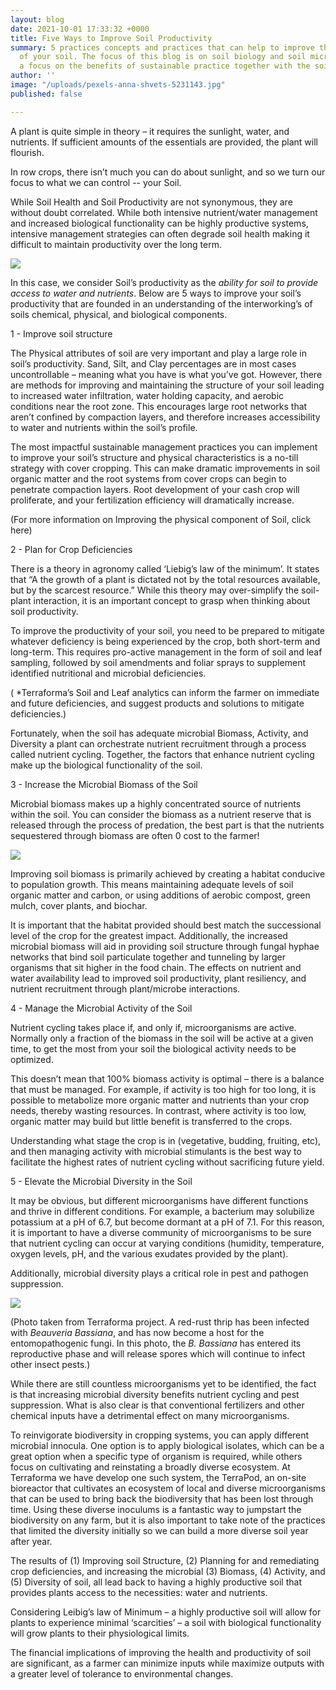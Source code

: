 ```yaml
---
layout: blog
date: 2021-10-01 17:33:32 +0000
title: Five Ways to Improve Soil Productivity
summary: 5 practices concepts and practices that can help to improve the productivity
  of your soil. The focus of this blog is on soil biology and soil microbiology, with
  a focus on the benefits of sustainable practice together with the soil mirobiome.
author: ''
image: "/uploads/pexels-anna-shvets-5231143.jpg"
published: false

---
```

A plant is quite simple in theory – it requires the sunlight, water, and nutrients. If sufficient amounts of the essentials are provided, the plant will flourish.

In row crops, there isn’t much you can do about sunlight, and so we turn our focus to what we can control -- your Soil.

While Soil Health and Soil Productivity are not synonymous, they are without doubt correlated. While both intensive nutrient/water management and increased biological functionality can be highly productive systems, intensive management strategies can often degrade soil health making it difficult to maintain productivity over the long term.

![](/uploads/venn-diagram-of-soil-health-soil-biology-soil-chemistry-and-soil-physical-characteristics.png)

In this case, we consider Soil’s productivity as the _ability for soil to provide access to water and nutrients_. Below are 5 ways to improve your soil’s productivity that are founded in an understanding of the interworking’s of soils chemical, physical, and biological components.

1 - Improve soil structure

The Physical attributes of soil are very important and play a large role in soil’s productivity. Sand, Silt, and Clay percentages are in most cases uncontrollable – meaning what you have is what you’ve got. However, there are methods for improving and maintaining the structure of your soil leading to increased water infiltration, water holding capacity, and aerobic conditions near the root zone. This encourages large root networks that aren’t confined by compaction layers, and therefore increases accessibility to water and nutrients within the soil’s profile.

The most impactful sustainable management practices you can implement to improve your soil’s structure and physical characteristics is a no-till strategy with cover cropping. This can make dramatic improvements in soil organic matter and the root systems from cover crops can begin to penetrate compaction layers. Root development of your cash crop will proliferate, and your fertilization efficiency will dramatically increase.

(For more information on Improving the physical component of Soil, click here)

2 - Plan for Crop Deficiencies

There is a theory in agronomy called ‘Liebig’s law of the minimum’. It states that “A the growth of a plant is dictated not by the total resources available, but by the scarcest resource.” While this theory may over-simplify the soil-plant interaction, it is an important concept to grasp when thinking about soil productivity.

To improve the productivity of your soil, you need to be prepared to mitigate whatever deficiency is being experienced by the crop, both short-term and long-term. This requires pro-active management in the form of soil and leaf sampling, followed by soil amendments and foliar sprays to supplement identified nutritional and microbial deficiencies.

( *Terraforma’s Soil and Leaf analytics can inform the farmer on immediate and future deficiencies, and suggest products and solutions to mitigate deficiencies.)

Fortunately, when the soil has adequate microbial Biomass, Activity, and Diversity a plant can orchestrate nutrient recruitment through a process called nutrient cycling. Together, the factors that enhance nutrient cycling make up the biological functionality of the soil.

3 - Increase the Microbial Biomass of the Soil

Microbial biomass makes up a highly concentrated source of nutrients within the soil. You can consider the biomass as a nutrient reserve that is released through the process of predation, the best part is that the nutrients sequestered through biomass are often 0 cost to the farmer!

![](/uploads/fungal-hyphae-bacteria-protozoa-nematode-soil-health-soil-biology-healthy-soil.png)

Improving soil biomass is primarily achieved by creating a habitat conducive to population growth. This means maintaining adequate levels of soil organic matter and carbon, or using additions of aerobic compost, green mulch, cover plants, and biochar.

It is important that the habitat provided should best match the successional level of the crop for the greatest impact. Additionally, the increased microbial biomass will aid in providing soil structure through fungal hyphae networks that bind soil particulate together and tunneling by larger organisms that sit higher in the food chain. The effects on nutrient and water availability lead to improved soil productivity, plant resiliency, and nutrient recruitment through plant/microbe interactions.

4 - Manage the Microbial Activity of the Soil

Nutrient cycling takes place if, and only if, microorganisms are active. Normally only a fraction of the biomass in the soil will be active at a given time, to get the most from your soil the biological activity needs to be optimized.

This doesn’t mean that 100% biomass activity is optimal – there is a balance that must be managed. For example, if activity is too high for too long, it is possible to metabolize more organic matter and nutrients than your crop needs, thereby wasting resources. In contrast, where activity is too low, organic matter may build but little benefit is transferred to the crops.

Understanding what stage the crop is in (vegetative, budding, fruiting, etc), and then managing activity with microbial stimulants is the best way to facilitate the highest rates of nutrient cycling without sacrificing future yield.

5 - Elevate the Microbial Diversity in the Soil

It may be obvious, but different microorganisms have different functions and thrive in different conditions. For example, a bacterium may solubilize potassium at a pH of 6.7, but become dormant at a pH of 7.1. For this reason, it is important to have a diverse community of microorganisms to be sure that nutrient cycling can occur at varying conditions (humidity, temperature, oxygen levels, pH, and the various exudates provided by the plant).

Additionally, microbial diversity plays a critical role in pest and pathogen suppression.

![](/uploads/soil-pest-beauveria-bassiana-biocontrols-biological-pesticides-natural-insect-pest-control.jpg)

(Photo taken from Terraforma project. A red-rust thrip has been infected with _Beauveria Bassiana_, and has now become a host for the entomopathogenic fungi. In this photo, the _B. Bassiana_ has entered its reproductive phase and will release spores which will continue to infect other insect pests.)

While there are still countless microorganisms yet to be identified, the fact is that increasing microbial diversity benefits nutrient cycling and pest suppression. What is also clear is that conventional fertilizers and other chemical inputs have a detrimental effect on many microorganisms.

To reinvigorate biodiversity in cropping systems, you can apply different microbial innocula. One option is to apply biological isolates, which can be a great option when a specific type of organism is required, while others focus on cultivating and reinstating a broadly diverse ecosystem. At Terraforma we have develop one such system, the TerraPod, an on-site bioreactor that cultivates an ecosystem of local and diverse microorganisms that can be used to bring back the biodiversity that has been lost through time. Using these diverse inoculums is a fantastic way to jumpstart the biodiversity on any farm, but it is also important to take note of the practices that limited the diversity initially so we can build a more diverse soil year after year.

The results of (1) Improving soil Structure, (2) Planning for and remediating crop deficiencies, and increasing the microbial (3) Biomass, (4) Activity, and (5) Diversity of soil, all lead back to having a highly productive soil that provides plants access to the necessities: water and nutrients.

Considering Leibig’s law of Minimum – a highly productive soil will allow for plants to experience minimal ‘scarcities’ – a soil with biological functionality will grow plants to their physiological limits.

The financial implications of improving the health and productivity of soil are significant, as a farmer can minimize inputs while maximize outputs with a greater level of tolerance to environmental changes.